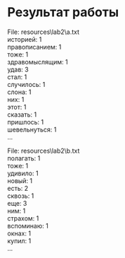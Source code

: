 # Результат работы
File: resources\lab2\a.txt  
историей: 1  
правописанием: 1  
тоже: 1  
здравомыслящим: 1  
удав: 3  
стал: 1  
случилось: 1  
слона: 1  
них: 1  
этот: 1  
сказать: 1  
пришлось: 1  
шевельнуться: 1  
...  

File: resources\lab2\b.txt  
полагать: 1  
тоже: 1  
удивило: 1  
новый: 1  
есть: 2  
сквозь: 1  
еще: 3  
ним: 1  
страхом: 1  
вспоминаю: 1  
окнах: 1  
купил: 1  
...  
